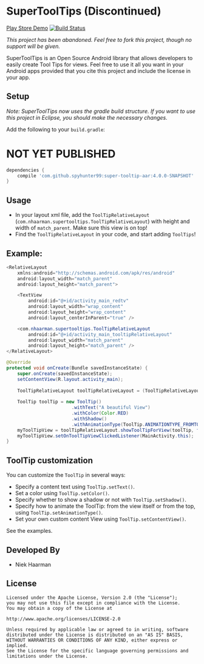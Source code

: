 SuperToolTips (Discontinued)
===========
[Play Store Demo][1] [![Build Status](https://travis-ci.org/nhaarman/supertooltips.svg?branch=master)](https://travis-ci.org/nhaarman/supertooltips)

*This project has been abandoned. Feel free to fork this project, though no support will be given.*

SuperToolTips is an Open Source Android library that allows developers to easily create Tool Tips for views.
Feel free to use it all you want in your Android apps provided that you cite this project and include the license in your app.

Setup
-----
*Note: SuperToolTips now uses the gradle build structure. If you want to use this project in Eclipse, you should make the necessary changes.*

Add the following to your `build.gradle`:

# NOT YET PUBLISHED

```groovy
dependencies {
    compile 'com.github.spyhunter99:super-tooltip-aar:4.0.0-SNAPSHOT'
}

```
Usage
-----

* In your layout xml file, add the `ToolTipRelativeLayout` (`com.nhaarman.supertooltips.ToolTipRelativeLayout`) with height and width of `match_parent`. Make sure this view is on top!
* Find the `ToolTipRelativeLayout` in your code, and start adding `ToolTips`!

Example:
-----
```java
<RelativeLayout
	xmlns:android="http://schemas.android.com/apk/res/android"
	android:layout_width="match_parent"
	android:layout_height="match_parent">

	<TextView
	    android:id="@+id/activity_main_redtv"
	    android:layout_width="wrap_content"
	    android:layout_height="wrap_content"
	    android:layout_centerInParent="true" />

	<com.nhaarman.supertooltips.ToolTipRelativeLayout
		android:id="@+id/activity_main_tooltipRelativeLayout"
		android:layout_width="match_parent"
		android:layout_height="match_parent" />
</RelativeLayout>

@Override
protected void onCreate(Bundle savedInstanceState) {
	super.onCreate(savedInstanceState);
	setContentView(R.layout.activity_main);
	
	ToolTipRelativeLayout toolTipRelativeLayout = (ToolTipRelativeLayout) findViewById(R.id.activity_main_tooltipRelativeLayout);
		
	ToolTip toolTip = new ToolTip()
	                    .withText("A beautiful View")
	                    .withColor(Color.RED)
	                    .withShadow()
						.withAnimationType(ToolTip.ANIMATIONTYPE_FROMTOP);
	myToolTipView = toolTipRelativeLayout.showToolTipForView(toolTip, findViewById(R.id.activity_main_redtv));
	myToolTipView.setOnToolTipViewClickedListener(MainActivity.this);
}
```
	

ToolTip customization
-----
You can customize the `ToolTip` in several ways:

* Specify a content text using `ToolTip.setText()`.
* Set a color using `ToolTip.setColor()`.
* Specify whether to show a shadow or not with `ToolTip.setShadow()`.
* Specify how to animate the ToolTip: from the view itself or from the top, using `ToolTip.setAnimationType()`.
* Set your own custom content View using `ToolTip.setContentView()`.

See the examples.

Developed By
-----
* Niek Haarman

License
-----

	Licensed under the Apache License, Version 2.0 (the "License");
	you may not use this file except in compliance with the License.
	You may obtain a copy of the License at

	http://www.apache.org/licenses/LICENSE-2.0

	Unless required by applicable law or agreed to in writing, software
	distributed under the License is distributed on an "AS IS" BASIS,
	WITHOUT WARRANTIES OR CONDITIONS OF ANY KIND, either express or implied.
	See the License for the specific language governing permissions and
	limitations under the License.

 [1]: https://play.google.com/store/apps/details?id=com.haarman.supertooltips